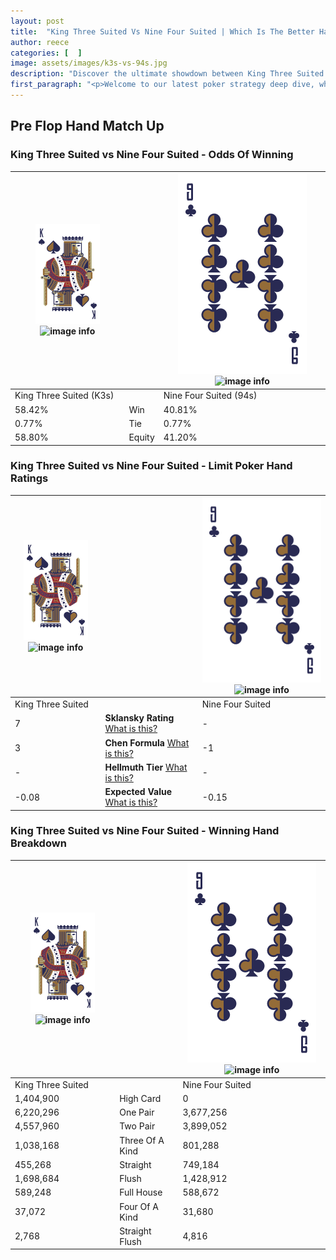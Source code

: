 ```yaml
---
layout: post
title:  "King Three Suited Vs Nine Four Suited | Which Is The Better Hand In Poker? A Complete Guide"
author: reece
categories: [  ]
image: assets/images/k3s-vs-94s.jpg
description: "Discover the ultimate showdown between King Three Suited and Nine Four Suited in poker! Uncover the odds, strategies, and scenarios where one hand triumphs over the other. Get ready to up your poker game with this thrilling analysis."
first_paragraph: "<p>Welcome to our latest poker strategy deep dive, where we're pitting two distinct hands against each other in a high-stakes showdown: King Three Suited vs Nine Four Suited.</p><p>In the dynamic world of poker, every decision counts, and knowing which hand holds the upper hand is key to your success at the table.</p><p>In this article, we'll dissect these two hands, explore the scenarios where one dominates the other, and equip you with the knowledge to make strategic choices that can tip the odds in your favor.</p><p>Get ready to unravel the intriguing dynamics of these poker hands and elevate your game to new heights.</p>"
---
```




[comment]: # (sp0)

## Pre Flop Hand Match Up

<div class="table hand-ratings" markdown="1"> 



### King Three Suited vs Nine Four Suited - Odds Of Winning


    
| ![image info](assets/images/hand1/K.png) ![image info](assets/images/hand1/3s.png) |  | ![image info](assets/images/hand2/9.png) ![image info](assets/images/hand2/4s.png) |
| -------- | -------- | -------- |
| King Three Suited (K3s) |  | Nine Four Suited (94s) |
| 58.42% | Win | 40.81% |
| 0.77% | Tie | 0.77% |
| 58.80% | Equity | 41.20% |




[comment]: # (sp1)



### King Three Suited vs Nine Four Suited - Limit Poker Hand Ratings


    
| ![image info](assets/images/hand1/K.png) ![image info](assets/images/hand1/3s.png) |  | ![image info](assets/images/hand2/9.png) ![image info](assets/images/hand2/4s.png) |
| -------- | -------- | -------- |
| King Three Suited |  | Nine Four Suited |
| 7 | **Sklansky Rating** [What is this?](/sklansky-rating-explained) | - |
| 3 | **Chen Formula** [What is this?](/chen-formula-explained) | -1 |
| - | **Hellmuth Tier** [What is this?](/Hellmuth-tier-explained) | - |
| -0.08 | **Expected Value** [What is this?](/expected-value-explained) | -0.15 |




[comment]: # (sp2)



### King Three Suited vs Nine Four Suited - Winning Hand Breakdown


    
| ![image info](assets/images/hand1/K.png) ![image info](assets/images/hand1/3s.png) |  | ![image info](assets/images/hand2/9.png) ![image info](assets/images/hand2/4s.png) |
| -------- | -------- | -------- |
| King Three Suited |  | Nine Four Suited |
| 1,404,900 | High Card | 0 |
| 6,220,296 | One Pair | 3,677,256 |
| 4,557,960 | Two Pair | 3,899,052 |
| 1,038,168 | Three Of A Kind | 801,288 |
| 455,268 | Straight | 749,184 |
| 1,698,684 | Flush | 1,428,912 |
| 589,248 | Full House | 588,672 |
| 37,072 | Four Of A Kind | 31,680 |
| 2,768 | Straight Flush | 4,816 |




[comment]: # (sp3)



</div>

[comment]: # (sp4)



[comment]: # (sp5)

